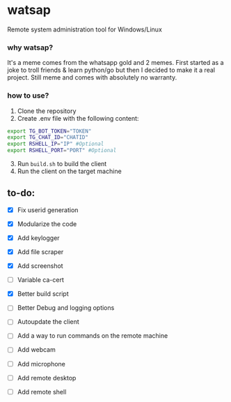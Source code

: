 # watsap

Remote system administration tool for Windows/Linux

### why watsap?
It's a meme comes from the whatsapp gold and 2 memes. First started as a joke to troll friends & learn python/go but then I decided to make it a real project. Still meme and comes with absolutely no warranty.

### how to use?
1. Clone the repository
2. Create .env file with the following content:
``` bash
export TG_BOT_TOKEN="TOKEN"
export TG_CHAT_ID="CHATID"
export RSHELL_IP="IP" #Optional
export RSHELL_PORT="PORT" #Optional
```

3. Run `build.sh` to build the client
4. Run the client on the target machine

## to-do:
- [x] Fix userid generation
- [x] Modularize the code
- [x] Add keylogger
- [x] Add file scraper
- [x] Add screenshot
- [ ] Variable ca-cert
- [x] Better build script
- [ ] Better Debug and logging options
- [ ] Autoupdate the client
- [ ] Add a way to run commands on the remote machine
- [ ] Add webcam
- [ ] Add microphone
- [ ] Add remote desktop
- [ ] Add remote shell


